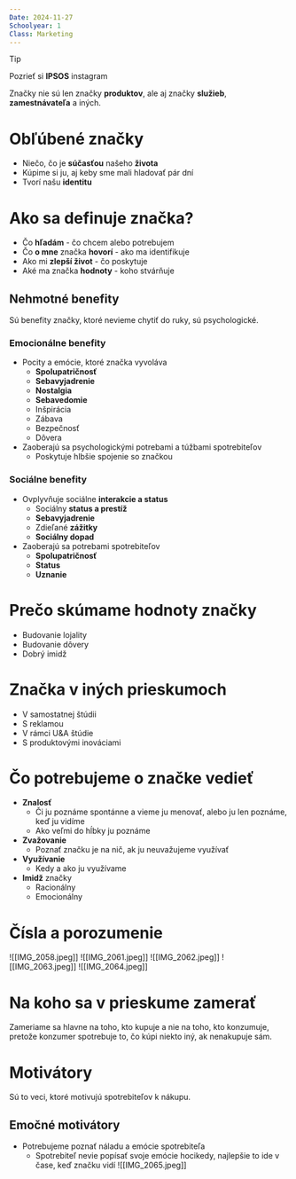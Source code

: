 ```yaml
---
Date: 2024-11-27
Schoolyear: 1
Class: Marketing
---
```

>[!tip]
>Pozrieť si **IPSOS** instagram

Značky nie sú len značky **produktov**, ale aj značky **služieb**, **zamestnávateľa** a iných.
# Obľúbené značky
- Niečo, čo je **súčasťou** našeho **života**
- Kúpime si ju, aj keby sme mali hladovať pár dní
- Tvorí našu **identitu**
# Ako sa definuje značka?
- Čo **hľadám** - čo chcem alebo potrebujem
- Čo **o mne** značka **hovorí** - ako ma identifikuje
- Ako mi **zlepší život** - čo poskytuje
- Aké ma značka **hodnoty** - koho stvárňuje
## Nehmotné benefity
Sú benefity značky, ktoré nevieme chytiť do ruky, sú psychologické.
### Emocionálne benefity
- Pocity a emócie, ktoré značka vyvoláva
	- **Spolupatričnosť**
	- **Sebavyjadrenie**
	- **Nostalgia**
	- **Sebavedomie**
	- Inšpirácia
	- Zábava
	- Bezpečnosť
	- Dôvera
- Zaoberajú sa psychologickými potrebami a túžbami spotrebiteľov
	- Poskytuje hlbšie spojenie so značkou
### Sociálne benefity
- Ovplyvňuje sociálne **interakcie a status**
	- Sociálny **status a prestíž**
	- **Sebavyjadrenie**
	- Zdieľané **zážitky**
	- **Sociálny dopad**
- Zaoberajú sa potrebami spotrebiteľov
	- **Spolupatričnosť**
	- **Status**
	- **Uznanie**
# Prečo skúmame hodnoty značky
- Budovanie lojality
- Budovanie dôvery
- Dobrý imidž
# Značka v iných prieskumoch
- V samostatnej štúdii
- S reklamou
- V rámci U&A štúdie
- S produktovými inováciami
# Čo potrebujeme o značke vedieť
- **Znalosť**
	- Či ju poznáme spontánne a vieme ju menovať, alebo ju len poznáme, keď ju vidíme
	- Ako veľmi do hĺbky ju poznáme
- **Zvažovanie**
	- Poznať značku je na nič, ak ju neuvažujeme využívať
- **Využívanie**
	- Kedy a ako ju využívame
- **Imidž** značky
	- Racionálny
	- Emocionálny
# Čísla a porozumenie
![[IMG_2058.jpeg]]
![[IMG_2061.jpeg]]
![[IMG_2062.jpeg]]
![[IMG_2063.jpeg]]
![[IMG_2064.jpeg]]
# Na koho sa v prieskume zamerať
Zameriame sa hlavne na toho, kto kupuje a nie na toho, kto konzumuje, pretože konzumer spotrebuje to, čo kúpi niekto iný, ak nenakupuje sám.
# Motivátory
Sú to veci, ktoré motivujú spotrebiteľov k nákupu.
## Emočné motivátory
- Potrebujeme poznať náladu a emócie spotrebiteľa
	- Spotrebiteľ nevie popísať svoje emócie hocikedy, najlepšie to ide v čase, keď značku vidí
![[IMG_2065.jpeg]]